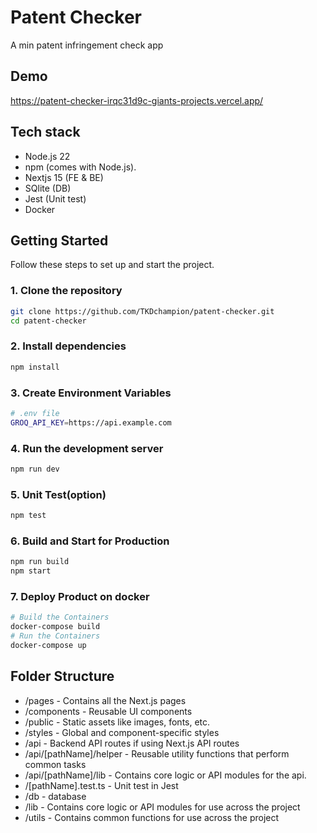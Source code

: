 # Patent Checker

A min patent infringement check app

## Demo

https://patent-checker-irqc31d9c-giants-projects.vercel.app/

## Tech stack

- Node.js 22
- npm (comes with Node.js).
- Nextjs 15 (FE & BE)
- SQlite (DB)
- Jest (Unit test)
- Docker

## Getting Started

Follow these steps to set up and start the project.

### 1. Clone the repository

```bash
git clone https://github.com/TKDchampion/patent-checker.git
cd patent-checker
```

### 2. Install dependencies

```bash
npm install
```

### 3. Create Environment Variables

```bash
# .env file
GROQ_API_KEY=https://api.example.com
```

### 4. Run the development server

```bash
npm run dev
```

### 5. Unit Test(option)

```bash
npm test
```

### 6. Build and Start for Production

```bash
npm run build
npm start
```

### 7. Deploy Product on docker

```bash
# Build the Containers
docker-compose build
# Run the Containers
docker-compose up
```

## Folder Structure

- /pages - Contains all the Next.js pages
- /components - Reusable UI components
- /public - Static assets like images, fonts, etc.
- /styles - Global and component-specific styles
- /api - Backend API routes if using Next.js API routes
- /api/[pathName]/helper - Reusable utility functions that perform common tasks
- /api/[pathName]/lib - Contains core logic or API modules for the api.
- /[pathName].test.ts - Unit test in Jest
- /db - database
- /lib - Contains core logic or API modules for use across the project
- /utils - Contains common functions for use across the project
